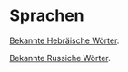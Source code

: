Sprachen
========

[Bekannte Hebräische Wörter](https://rawgit.com/ReneNyffenegger/Sprachen/master/Hebr%C3%A4isch-bekannt.html).

[Bekannte Russiche Wörter](https://rawgit.com/ReneNyffenegger/Sprachen/master/Russisch-bekannt.html).
